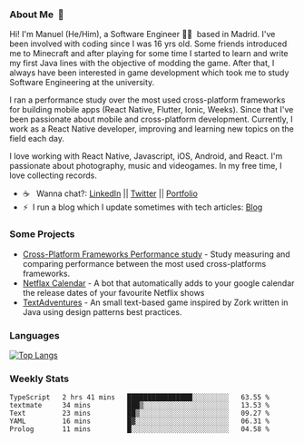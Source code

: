 ### About Me &nbsp;🐢

Hi! I'm Manuel (He/Him), a Software Engineer 👨‍💻 &nbsp;based in Madrid. I've been involved with coding since I was 16 yrs old. Some friends introduced me to Minecraft and after playing for some time I started to learn and write my first Java lines with the objective of modding the game. After that, I always have been interested in game development which took me to study Software Engineering at the university.

I ran a performance study over the most used cross-platform frameworks for building mobile apps (React Native, Flutter, Ionic, Weeks). Since that I've been passionate about mobile and cross-platform development. Currently, I work as a React Native developer, improving and learning new topics on the field each day.

I love working with React Native, Javascript, iOS, Android, and React. I'm passionate about photography, music and videogames. In my free time, I love collecting records.

- ☕️ &nbsp; Wanna chat?: [LinkedIn](https://www.linkedin.com/in/manuelrdsg) || [Twitter](https://twitter.com/manuelrdsg) || [Portfolio](https://me.manuelrdsg.com)
- ⚡️&nbsp; I run a blog which I update sometimes with tech articles: [Blog](https://manuelrdsg.com)

### Some Projects

- [Cross-Platform Frameworks Performance study](https://rodin.uca.es/handle/10498/20951) - Study measuring and comparing performance between the most used cross-platforms frameworks.
- [Netflax Calendar](https://github.com/manuelrdsg/NetflaxCalendar) - A bot that automatically adds to your google calendar the release dates of your favourite Netflix shows
- [TextAdventures](https://github.com/manuelrdsg/TextAdventures) - An small text-based game inspired by Zork written in Java using design patterns best practices.

### Languages

[![Top Langs](https://github-readme-stats.vercel.app/api/top-langs/?username=manuelrdsg&layout=compact&langs_count=9&hide=html)](https://github.com/manuelrdsg)

### Weekly Stats

<!--START_SECTION:waka-->
```text
TypeScript   2 hrs 41 mins   ████████████████░░░░░░░░░   63.55 % 
textmate     34 mins         ███▒░░░░░░░░░░░░░░░░░░░░░   13.53 % 
Text         23 mins         ██▒░░░░░░░░░░░░░░░░░░░░░░   09.27 % 
YAML         16 mins         █▓░░░░░░░░░░░░░░░░░░░░░░░   06.31 % 
Prolog       11 mins         █░░░░░░░░░░░░░░░░░░░░░░░░   04.58 % 
```
<!--END_SECTION:waka-->
